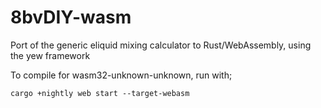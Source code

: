 8bvDIY-wasm
===

Port of the generic eliquid mixing calculator to Rust/WebAssembly, using the yew framework

To compile for wasm32-unknown-unknown, run with;

```
cargo +nightly web start --target-webasm
```
